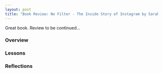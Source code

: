 ```yaml
---
layout: post
title: "Book Review: No Filter - The Inside Story of Instagram by Sarah Frier"
---
```


Great book. Review to be continued...

### **Overview**

### **Lessons**

### **Reflections**
